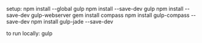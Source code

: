 setup:
npm install --global gulp
npm install --save-dev gulp
npm install --save-dev gulp-webserver
gem install compass
npm install gulp-compass --save-dev
npm install gulp-jade --save-dev

to run locally:
gulp
